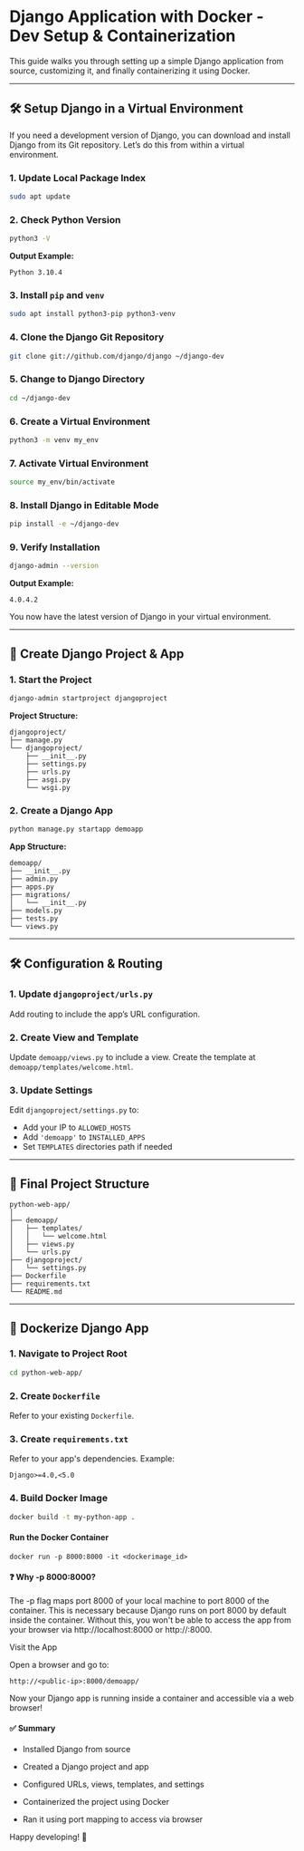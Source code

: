 # Django Application with Docker - Dev Setup & Containerization

This guide walks you through setting up a simple Django application from source, customizing it, and finally containerizing it using Docker.

---

## 🛠️ Setup Django in a Virtual Environment

If you need a development version of Django, you can download and install Django from its Git repository. Let’s do this from within a virtual environment.

### 1. Update Local Package Index
```bash
sudo apt update
```

### 2. Check Python Version
```bash
python3 -V
```
**Output Example:**
```
Python 3.10.4
```

### 3. Install `pip` and `venv`
```bash
sudo apt install python3-pip python3-venv
```

### 4. Clone the Django Git Repository
```bash
git clone git://github.com/django/django ~/django-dev
```

### 5. Change to Django Directory
```bash
cd ~/django-dev
```

### 6. Create a Virtual Environment
```bash
python3 -m venv my_env
```

### 7. Activate Virtual Environment
```bash
source my_env/bin/activate
```

### 8. Install Django in Editable Mode
```bash
pip install -e ~/django-dev
```

### 9. Verify Installation
```bash
django-admin --version
```
**Output Example:**
```
4.0.4.2
```

You now have the latest version of Django in your virtual environment.

---

## 🚀 Create Django Project & App

### 1. Start the Project
```bash
django-admin startproject djangoproject
```
**Project Structure:**
```
djangoproject/
├── manage.py
└── djangoproject/
    ├── __init__.py
    ├── settings.py
    ├── urls.py
    ├── asgi.py
    └── wsgi.py
```

### 2. Create a Django App
```bash
python manage.py startapp demoapp
```
**App Structure:**
```
demoapp/
├── __init__.py
├── admin.py
├── apps.py
├── migrations/
│   └── __init__.py
├── models.py
├── tests.py
└── views.py
```

---

## 🛠️ Configuration & Routing

### 1. Update `djangoproject/urls.py`
Add routing to include the app’s URL configuration.

### 2. Create View and Template
Update `demoapp/views.py` to include a view.
Create the template at `demoapp/templates/welcome.html`.

### 3. Update Settings
Edit `djangoproject/settings.py` to:
- Add your IP to `ALLOWED_HOSTS`
- Add `'demoapp'` to `INSTALLED_APPS`
- Set `TEMPLATES` directories path if needed

---

## 📁 Final Project Structure
```
python-web-app/
│
├── demoapp/
│   ├── templates/
│   │   └── welcome.html
│   ├── views.py
│   └── urls.py
├── djangoproject/
│   └── settings.py
├── Dockerfile
├── requirements.txt
└── README.md
```

---

## 🐳 Dockerize Django App

### 1. Navigate to Project Root
```bash
cd python-web-app/
```

### 2. Create `Dockerfile`
Refer to your existing `Dockerfile`.

### 3. Create `requirements.txt`
Refer to your app's dependencies. Example:
```
Django>=4.0,<5.0
```

### 4. Build Docker Image
```bash
docker build -t my-python-app .
```

#### Run the Docker Container
```
docker run -p 8000:8000 -it <dockerimage_id>
```
#### ❓ Why -p 8000:8000?

The -p flag maps port 8000 of your local machine to port 8000 of the container. This is necessary because Django runs on port 8000 by default inside the container. Without this, you won't be able to access the app from your browser via http://localhost:8000 or http://<public-ip>:8000.

Visit the App

Open a browser and go to:
```
http://<public-ip>:8000/demoapp/
```

Now your Django app is running inside a container and accessible via a web browser!

#### ✅ Summary

- Installed Django from source

- Created a Django project and app
 
- Configured URLs, views, templates, and settings

- Containerized the project using Docker

- Ran it using port mapping to access via browser

Happy developing! 🎉
